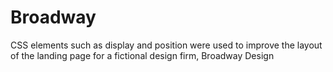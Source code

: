 # Broadway
CSS elements such as display and position were used to improve the layout of the landing page for a fictional design firm, Broadway Design
